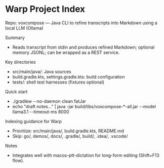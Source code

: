 # Warp Project Index

Repo: voxcompose — Java CLI to refine transcripts into Markdown using a local LLM (Ollama)

Summary
- Reads transcript from stdin and produces refined Markdown; optional memory JSONL; can be wrapped as a REST service.

Key directories
- src/main/java/: Java sources
- build.gradle.kts, settings.gradle.kts: build configuration
- tests/: shell test harnesses (fixtures optional)

Quick start
- ./gradlew --no-daemon clean fatJar
- echo "draft notes..." | java -jar build/libs/voxcompose-*-all.jar --model llama3.1 --timeout-ms 8000

Indexing guidance for Warp
- Prioritize: src/main/java/, build.gradle.kts, README.md
- Skip: go/, demos/, docs/, .gradle/, build/, .idea/, .vscode/

Notes
- Integrates well with macos-ptt-dictation for long-form editing (Shift+F13 flow).

